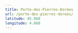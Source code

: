 ```yaml
---
title: Porte-des-Pierres-Dorées
url: /porte-des-pierres-dorees/
latitude: 45.968
longitude: 4.668
---
```

